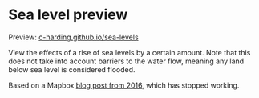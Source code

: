 # Sea level preview

Preview: [c-harding.github.io/sea-levels](https://c-harding.github.io/sea-levels)

View the effects of a rise of sea levels by a certain amount.
Note that this does not take into account barriers to the water flow, meaning any land below sea level is considered flooded.

Based on a Mapbox [blog post from 2016](https://blog.mapbox.com/global-elevation-data-6689f1d0ba65), which has stopped working.
